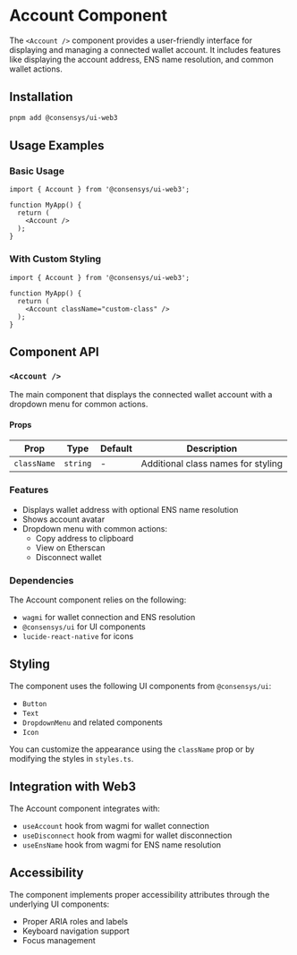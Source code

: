 # Account Component

The `<Account />` component provides a user-friendly interface for displaying and managing a connected wallet account. It includes features like displaying the account address, ENS name resolution, and common wallet actions.

## Installation

```bash
pnpm add @consensys/ui-web3
```

## Usage Examples

### Basic Usage

```tsx
import { Account } from '@consensys/ui-web3';

function MyApp() {
  return (
    <Account />
  );
}
```

### With Custom Styling

```tsx
import { Account } from '@consensys/ui-web3';

function MyApp() {
  return (
    <Account className="custom-class" />
  );
}
```

## Component API

### `<Account />`

The main component that displays the connected wallet account with a dropdown menu for common actions.

#### Props

| Prop | Type | Default | Description |
|------|------|---------|-------------|
| `className` | `string` | - | Additional class names for styling |

### Features

- Displays wallet address with optional ENS name resolution
- Shows account avatar
- Dropdown menu with common actions:
  - Copy address to clipboard
  - View on Etherscan
  - Disconnect wallet

### Dependencies

The Account component relies on the following:
- `wagmi` for wallet connection and ENS resolution
- `@consensys/ui` for UI components
- `lucide-react-native` for icons

## Styling

The component uses the following UI components from `@consensys/ui`:
- `Button`
- `Text`
- `DropdownMenu` and related components
- `Icon`

You can customize the appearance using the `className` prop or by modifying the styles in `styles.ts`.

## Integration with Web3

The Account component integrates with:
- `useAccount` hook from wagmi for wallet connection
- `useDisconnect` hook from wagmi for wallet disconnection
- `useEnsName` hook from wagmi for ENS name resolution

## Accessibility

The component implements proper accessibility attributes through the underlying UI components:
- Proper ARIA roles and labels
- Keyboard navigation support
- Focus management 